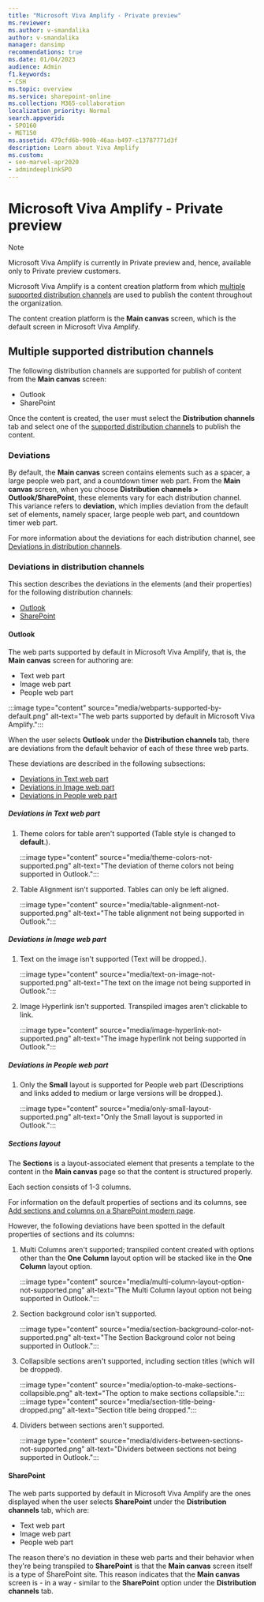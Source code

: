 ```yaml
---
title: "Microsoft Viva Amplify - Private preview"
ms.reviewer:
ms.author: v-smandalika
author: v-smandalika
manager: dansimp
recommendations: true
ms.date: 01/04/2023
audience: Admin
f1.keywords:
- CSH
ms.topic: overview
ms.service: sharepoint-online
ms.collection: M365-collaboration
localization_priority: Normal
search.appverid:
- SPO160
- MET150
ms.assetid: 479cfd6b-900b-46aa-b497-c13787771d3f
description: Learn about Viva Amplify
ms.custom:
- seo-marvel-apr2020
- admindeeplinkSPO
---
```


# Microsoft Viva Amplify - Private preview

> [!NOTE]
> Microsoft Viva Amplify is currently in Private preview and, hence, available only to Private preview customers.

Microsoft Viva Amplify is a content creation platform from which [multiple supported distribution channels](#multiple-supported-distribution-channels) are used to publish the content throughout the organization.

The content creation platform is the **Main canvas** screen, which is the default screen in Microsoft Viva Amplify.

## Multiple supported distribution channels

The following distribution channels are supported for publish of content from the **Main canvas** screen:

- Outlook
- SharePoint

Once the content is created, the user must select the **Distribution channels** tab and select one of the [supported distribution channels](#multiple-supported-distribution-channels) to publish the content.

### Deviations

By default, the **Main canvas** screen contains elements such as a spacer, a large people web part, and a countdown timer web part. From the **Main canvas** screen, when you choose **Distribution channels > Outlook/SharePoint**, these elements vary for each distribution channel. This variance refers to **deviation**, which implies deviation from the default set of elements, namely spacer, large people web part, and countdown timer web part.

For more information about the deviations for each distribution channel, see [Deviations in distribution channels](#deviations-in-distribution-channels).

### Deviations in distribution channels

This section describes the deviations in the elements (and their properties) for the following distribution channels:

- [Outlook](#outlook)
- [SharePoint](#sharepoint)

#### Outlook

The web parts supported by default in Microsoft Viva Amplify, that is, the **Main canvas** screen for authoring are:

- Text web part
- Image web part
- People web part

:::image type="content" source="media/webparts-supported-by-default.png" alt-text="The web parts supported by default in Microsoft Viva Amplify.":::

When the user selects **Outlook** under the **Distribution channels** tab, there are deviations from the default behavior of each of these three web parts.

These deviations are described in the following subsections:

- [Deviations in Text web part](#deviations-in-text-web-part)
- [Deviations in Image web part](#deviations-in-image-web-part)
- [Deviations in People web part](#deviations-in-people-web-part)

##### Deviations in Text web part

1. Theme colors for table aren't supported (Table style is changed to **default**.).

   :::image type="content" source="media/theme-colors-not-supported.png" alt-text="The deviation of theme colors not being supported in Outlook.":::

1. Table Alignment isn't supported. Tables can only be left aligned.

   :::image type="content" source="media/table-alignment-not-supported.png" alt-text="The table alignment not being supported in Outlook.":::

##### Deviations in Image web part

1. Text on the image isn't supported (Text will be dropped.).

   :::image type="content" source="media/text-on-image-not-supported.png" alt-text="The text on the image not being supported in Outlook.":::

1. Image Hyperlink isn't supported. Transpiled images aren't clickable to link.

   :::image type="content" source="media/image-hyperlink-not-supported.png" alt-text="The image hyperlink not being supported in Outlook.":::

##### Deviations in People web part

1. Only the **Small** layout is supported for People web part (Descriptions and links added to medium or large versions will be dropped.).

   :::image type="content" source="media/only-small-layout-supported.png" alt-text="Only the Small layout is supported in Outlook.":::

##### Sections layout

The **Sections** is a layout-associated element that presents a template to the content in the **Main canvas** page so that the content is structured properly.

Each section consists of 1-3 columns. 

For information on the default properties of sections and its columns, see [Add sections and columns on a SharePoint modern page](https://support.microsoft.com/office/add-sections-and-columns-on-a-sharepoint-modern-page-fc491eb4-f733-4825-8fe2-e1ed80bd0899).

However, the following deviations have been spotted in the default properties of sections and its columns:

1. Multi Columns aren't supported; transpiled content created with options other than the **One Column** layout option will be stacked like in the **One Column** layout option.

   :::image type="content" source="media/multi-column-layout-option-not-supported.png" alt-text="The Multi Column layout option not being supported in Outlook.":::

1. Section background color isn't supported.

   :::image type="content" source="media/section-background-color-not-supported.png" alt-text="The Section Background color not being supported in Outlook.":::

1. Collapsible sections aren't supported, including section titles (which will be dropped).

   :::image type="content" source="media/option-to-make-sections-collapsible.png" alt-text="The option to make sections collapsible.":::
   :::image type="content" source="media/section-title-being-dropped.png" alt-text="Section title being dropped.":::

1. Dividers between sections aren't supported.

   :::image type="content" source="media/dividers-between-sections-not-supported.png" alt-text="Dividers between sections not being supported in Outlook.":::

#### SharePoint

The web parts supported by default in Microsoft Viva Amplify are the ones displayed when the user selects **SharePoint** under the **Distribution channels** tab, which are:

- Text web part
- Image web part
- People web part

The reason there's no deviation in these web parts and their behavior when they're being transpiled to **SharePoint** is that the **Main canvas** screen itself is a type of SharePoint site. This reason indicates that the **Main canvas** screen is - in a way - similar to the **SharePoint** option under the **Distribution channels** tab.